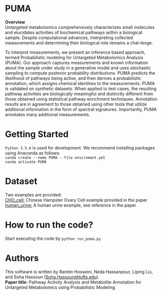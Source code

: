 # PUMA

**Overview** <br>
Untargeted metabolomics comprehensively characterizes small molecules and elucidates activities of biochemical pathways within a biological sample. Despite computational advances, interpreting collected measurements and determining their biological role remains a chal-lenge.

To interpret measurements, we present an inference based approach, termed Probabilistic modeling for Untargeted Metabolomics Analysis (PUMA). Our approach captures measurements and known information about the sample under study in a generative model and uses stochastic sampling to compute posterior probability distributions. PUMA predicts the likelihood of pathways being active, and then derives a probabilistic annotation, which assigns chemical identities to the measurements. PUMA is validated on synthetic datasets. When applied to test cases, the resulting pathway activities are biologically meaningful and distinctly different from those obtained using statistical pathway enrichment techniques. Annotation results are in agreement to those obtained using other tools that utilize additional information in the form of spectral signatures. Importantly, PUMA annotates many additional measurements. 

# Getting Started
`Python 3.5.6` is used for development. We recommend installing packages using Anaconda as follows:<br>
`conda create --name PUMA --file enviroment.yml`<br>
`conda activate PUMA`<br>

# Dataset
Two examples are provided: <br>
[CHO_cell:](data/CHO_cell) Chinese Hampster Ovary Cell example provided in the paper <br>
[human_urine:](data/human_urine) A human urine example, see reference in the paper <br>

# How to run the code?
 Start executing the code by `python run_puma.py`

# Authors
This software is written by Ramtin Hosseini, Neda Hassanpour, Liping Liu, and Soha Hassoun (Soha.Hassoun@tufts.edu).<br>
**Paper title:** Pathway Activity Analysis and Metabolite Annotation for Untargeted Metabolomics using Probabilistic Modeling
